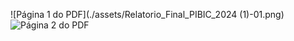 ![Página 1 do PDF](./assets/Relatorio_Final_PIBIC_2024 (1)-01.png)
![Página 2 do PDF](./assets/imagem2.png)

